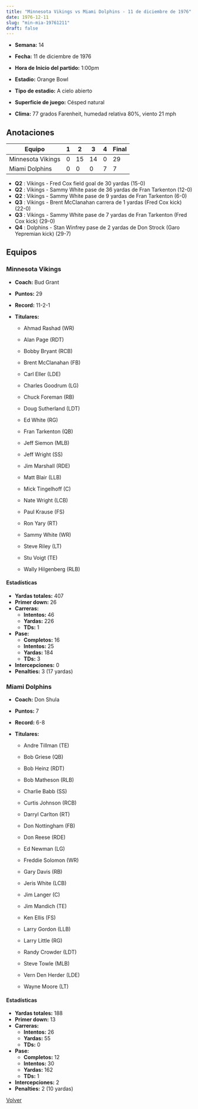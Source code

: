 ```yaml
---
title: "Minnesota Vikings vs Miami Dolphins - 11 de diciembre de 1976"
date: 1976-12-11
slug: "min-mia-19761211"
draft: false
---
```


* **Semana:** 14
* **Fecha:** 11 de diciembre de 1976

* **Hora de Inicio del partido:** 1:00pm
* **Estadio:** Orange Bowl
* **Tipo de estadio:** A cielo abierto
* **Superficie de juego:** Césped natural
* **Clima:** 77 grados Farenheit, humedad relativa 80%, viento 21 mph





## Anotaciones
| Equipo | 1 | 2 | 3 | 4 | Final |
|--------|---|---|---|---|-------|
| Minnesota Vikings  | 0 | 15 | 14 | 0  | 29 |
| Miami Dolphins  | 0 | 0 | 0 | 7  | 7 |
* **Q2** : Vikings - Fred Cox field goal de 30 yardas (15-0)
* **Q2** : Vikings - Sammy White pase de 36 yardas de Fran Tarkenton (12-0)
* **Q2** : Vikings - Sammy White pase de 9 yardas de Fran Tarkenton (6-0)
* **Q3** : Vikings - Brent McClanahan carrera de 1 yardas (Fred Cox kick) (22-0)
* **Q3** : Vikings - Sammy White pase de 7 yardas de Fran Tarkenton (Fred Cox kick) (29-0)
* **Q4** : Dolphins - Stan Winfrey pase de 2 yardas de Don Strock (Garo Yepremian kick) (29-7)


## Equipos


### Minnesota Vikings
* **Coach:** Bud Grant
* **Puntos:** 29
* **Record:** 11-2-1
* **Titulares:** 

  * Ahmad Rashad (WR) 

  * Alan Page (RDT) 

  * Bobby Bryant (RCB) 

  * Brent McClanahan (FB) 

  * Carl Eller (LDE) 

  * Charles Goodrum (LG) 

  * Chuck Foreman (RB) 

  * Doug Sutherland (LDT) 

  * Ed White (RG) 

  * Fran Tarkenton (QB) 

  * Jeff Siemon (MLB) 

  * Jeff Wright (SS) 

  * Jim Marshall (RDE) 

  * Matt Blair (LLB) 

  * Mick Tingelhoff (C) 

  * Nate Wright (LCB) 

  * Paul Krause (FS) 

  * Ron Yary (RT) 

  * Sammy White (WR) 

  * Steve Riley (LT) 

  * Stu Voigt (TE) 

  * Wally Hilgenberg (RLB) 

#### Estadísticas
* **Yardas totales:** 407
* **Primer down:** 26
* **Carreras:**
  * **Intentos:** 46
  * **Yardas:** 226
  * **TDs:** 1
* **Pase:**
  * **Completos:** 16
  * **Intentos:** 25
  * **Yardas:** 184
  * **TDs:** 3
* **Intercepciones:** 0
* **Penalties:** 3 (17 yardas)

### Miami Dolphins
* **Coach:** Don Shula
* **Puntos:** 7
* **Record:** 6-8
* **Titulares:** 

  * Andre Tillman (TE) 

  * Bob Griese (QB) 

  * Bob Heinz (RDT) 

  * Bob Matheson (RLB) 

  * Charlie Babb (SS) 

  * Curtis Johnson (RCB) 

  * Darryl Carlton (RT) 

  * Don Nottingham (FB) 

  * Don Reese (RDE) 

  * Ed Newman (LG) 

  * Freddie Solomon (WR) 

  * Gary Davis (RB) 

  * Jeris White (LCB) 

  * Jim Langer (C) 

  * Jim Mandich (TE) 

  * Ken Ellis (FS) 

  * Larry Gordon (LLB) 

  * Larry Little (RG) 

  * Randy Crowder (LDT) 

  * Steve Towle (MLB) 

  * Vern Den Herder (LDE) 

  * Wayne Moore (LT) 

#### Estadísticas
* **Yardas totales:** 188
* **Primer down:** 13
* **Carreras:**
  * **Intentos:** 26
  * **Yardas:** 55
  * **TDs:** 0
* **Pase:**
  * **Completos:** 12
  * **Intentos:** 30
  * **Yardas:** 162
  * **TDs:** 1
* **Intercepciones:** 2
* **Penalties:** 2 (10 yardas)


[Volver](/historia/1976)
